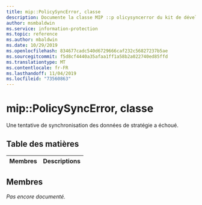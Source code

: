 ```yaml
---
title: mip::PolicySyncError, classe
description: Documente la classe MIP ::p olicysyncerror du kit de développement logiciel (SDK) Microsoft Information Protection (MIP).
author: msmbaldwin
ms.service: information-protection
ms.topic: reference
ms.author: mbaldwin
ms.date: 10/29/2019
ms.openlocfilehash: 834677cadc540d6729666caf232c56827237b5ae
ms.sourcegitcommit: f5d8cf4440a35afaa1ff1a58b2a022740ed85ffd
ms.translationtype: MT
ms.contentlocale: fr-FR
ms.lasthandoff: 11/04/2019
ms.locfileid: "73560863"
---
```

# <a name="class-mippolicysyncerror"></a>mip::PolicySyncError, classe 
Une tentative de synchronisation des données de stratégie a échoué.
  
## <a name="summary"></a>Table des matières
 Membres                        | Descriptions                                
--------------------------------|---------------------------------------------
  
## <a name="members"></a>Membres
_Pas encore documenté._
